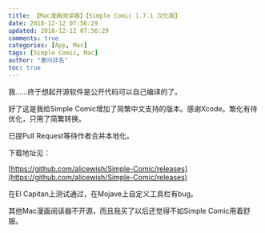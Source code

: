 ```yaml
---
title: 【Mac漫画阅读器】【Simple Comic 1.7.1 汉化版】
date: 2018-12-12 07:56:29
updated: 2018-12-12 07:56:29
comments: true
categories: [App, Mac]
tags: [Simple Comic, Mac]
author: "墨问非名"
toc: true
---
```


我……终于想起开源软件是公开代码可以自己编译的了。

好了这是我给Simple Comic增加了简繁中文支持的版本。感谢Xcode。繁化有待优化，只用了简繁转换。

已提Pull Request等待作者合并本地化。

下载地址见：

[https://github.com/alicewish/Simple-Comic/releases](https://github.com/alicewish/Simple-Comic/releases) 

在El Capitan上测试通过，在Mojave上自定义工具栏有bug。

其他Mac漫画阅读器不开源，而且我买了以后还觉得不如Simple Comic用着舒服。

<img alt="" src="https://ww2.sinaimg.cn/large/6a9fdecaly1fy3zwfrhquj20e80e8q4n.jpg" referrerpolicy="no-referrer">

<!-- more -->

<img alt="" src="https://ww2.sinaimg.cn/large/6a9fdecaly1fy3zz8i5auj20u01dkkjm.jpg" referrerpolicy="no-referrer">